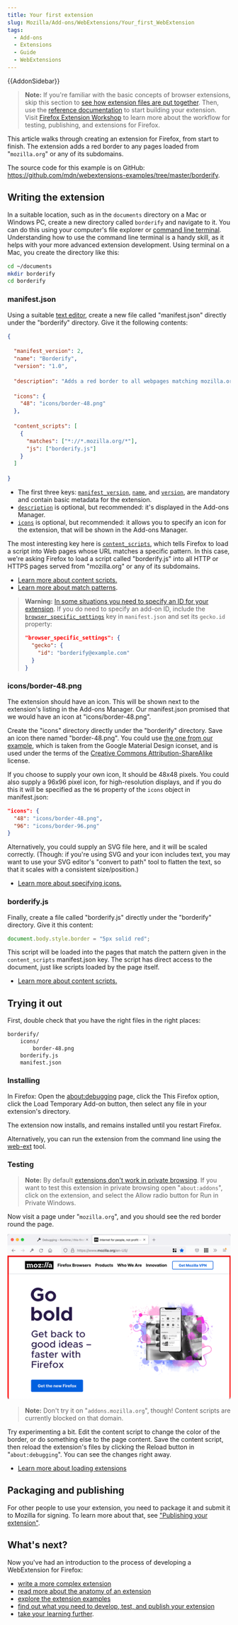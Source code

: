```yaml
---
title: Your first extension
slug: Mozilla/Add-ons/WebExtensions/Your_first_WebExtension
tags:
  - Add-ons
  - Extensions
  - Guide
  - WebExtensions
---
```

{{AddonSidebar}}

> **Note:** If you're familiar with the basic concepts of browser extensions, skip this section to [see how extension files are put together](/en-US/docs/Mozilla/Add-ons/WebExtensions/Anatomy_of_a_WebExtension). Then, use the [reference documentation](/en-US/docs/Mozilla/Add-ons/WebExtensions#reference) to start building your extension. Visit [Firefox Extension Workshop](https://extensionworkshop.com/?utm_source=developer.mozilla.org&utm_medium=documentation&utm_campaign=your-first-extension) to learn more about the workflow for testing, publishing, and extensions for Firefox.

This article walks through creating an extension for Firefox, from start to finish. The extension adds a red border to any pages loaded from "`mozilla.org`" or any of its subdomains.

The source code for this example is on GitHub: <https://github.com/mdn/webextensions-examples/tree/master/borderify>.

## Writing the extension

In a suitable location, such as in the `documents` directory on a Mac or Windows PC, create a new directory called `borderify` and navigate to it. You can do this using your computer's file explorer or [command line terminal](/en-US/docs/Learn/Tools_and_testing/Understanding_client-side_tools/Command_line). Understanding how to use the command line terminal is a handy skill, as it helps with your more advanced extension development. Using terminal on a Mac, you create the directory like this:

```bash
cd ~/documents
mkdir borderify
cd borderify
```

### manifest.json

Using a suitable [text editor](/en-US/docs/Learn/Common_questions/Available_text_editors), create a new file called "manifest.json" directly under the "borderify" directory. Give it the following contents:

```json
{

  "manifest_version": 2,
  "name": "Borderify",
  "version": "1.0",

  "description": "Adds a red border to all webpages matching mozilla.org.",

  "icons": {
    "48": "icons/border-48.png"
  },

  "content_scripts": [
    {
      "matches": ["*://*.mozilla.org/*"],
      "js": ["borderify.js"]
    }
  ]

}
```

- The first three keys: [`manifest_version`](/en-US/docs/Mozilla/Add-ons/WebExtensions/manifest.json/manifest_version), [`name`](/en-US/docs/Mozilla/Add-ons/WebExtensions/manifest.json/name), and [`version`](/en-US/docs/Mozilla/Add-ons/WebExtensions/manifest.json/version), are mandatory and contain basic metadata for the extension.
- [`description`](/en-US/docs/Mozilla/Add-ons/WebExtensions/manifest.json/description) is optional, but recommended: it's displayed in the Add-ons Manager.
- [`icons`](/en-US/docs/Mozilla/Add-ons/WebExtensions/manifest.json/icons) is optional, but recommended: it allows you to specify an icon for the extension, that will be shown in the Add-ons Manager.

The most interesting key here is [`content_scripts`](/en-US/docs/Mozilla/Add-ons/WebExtensions/manifest.json/content_scripts), which tells Firefox to load a script into Web pages whose URL matches a specific pattern. In this case, we're asking Firefox to load a script called "borderify.js" into all HTTP or HTTPS pages served from "mozilla.org" or any of its subdomains.

- [Learn more about content scripts.](/en-US/docs/Mozilla/Add-ons/WebExtensions/Content_scripts)
- [Learn more about match patterns](/en-US/docs/Mozilla/Add-ons/WebExtensions/Match_patterns).

> **Warning:** [In some situations you need to specify an ID for your extension](https://extensionworkshop.com/documentation/develop/extensions-and-the-add-on-id/#when_do_you_need_an_add-on_id). If you do need to specify an add-on ID, include the [`browser_specific_settings`](/en-US/docs/Mozilla/Add-ons/WebExtensions/manifest.json/browser_specific_settings) key in `manifest.json` and set its `gecko.id` property:
>
> ```json
> "browser_specific_settings": {
>   "gecko": {
>     "id": "borderify@example.com"
>   }
> }
> ```

### icons/border-48.png

The extension should have an icon. This will be shown next to the extension's listing in the Add-ons Manager. Our manifest.json promised that we would have an icon at "icons/border-48.png".

Create the "icons" directory directly under the "borderify" directory. Save an icon there named "border-48.png". You could use [the one from our example](https://raw.githubusercontent.com/mdn/webextensions-examples/master/borderify/icons/border-48.png), which is taken from the Google Material Design iconset, and is used under the terms of the [Creative Commons Attribution-ShareAlike](https://creativecommons.org/licenses/by-sa/3.0/) license.

If you choose to supply your own icon, It should be 48x48 pixels. You could also supply a 96x96 pixel icon, for high-resolution displays, and if you do this it will be specified as the `96` property of the `icons` object in manifest.json:

```json
"icons": {
  "48": "icons/border-48.png",
  "96": "icons/border-96.png"
}
```

Alternatively, you could supply an SVG file here, and it will be scaled correctly. (Though: if you're using SVG and your icon includes text, you may want to use your SVG editor's "convert to path" tool to flatten the text, so that it scales with a consistent size/position.)

- [Learn more about specifying icons.](/en-US/docs/Mozilla/Add-ons/WebExtensions/manifest.json/icons)

### borderify.js

Finally, create a file called "borderify.js" directly under the "borderify" directory. Give it this content:

```js
document.body.style.border = "5px solid red";
```

This script will be loaded into the pages that match the pattern given in the `content_scripts` manifest.json key. The script has direct access to the document, just like scripts loaded by the page itself.

- [Learn more about content scripts.](/en-US/docs/Mozilla/Add-ons/WebExtensions/Content_scripts)

## Trying it out

First, double check that you have the right files in the right places:

```
borderify/
    icons/
        border-48.png
    borderify.js
    manifest.json
```

### Installing

In Firefox: Open the [about:debugging](https://firefox-source-docs.mozilla.org/devtools-user/about_colon_debugging/index.html) page, click the This Firefox option, click the Load Temporary Add-on button, then select any file in your extension's directory.

The extension now installs, and remains installed until you restart Firefox.

Alternatively, you can run the extension from the command line using the [web-ext](https://extensionworkshop.com/documentation/develop/getting-started-with-web-ext/) tool.

### Testing

> **Note:** By default [extensions don't work in private browsing](https://support.mozilla.org/en-US/kb/extensions-private-browsing). If you want to test this extension in private browsing open "`about:addons`", click on the extension, and select the Allow radio button for Run in Private Windows.

Now visit a page under "`mozilla.org`", and you should see the red border round the page.

![Border displayed on mozilla.org](border_on_mozilla_org.png)

> **Note:** Don't try it on "`addons.mozilla.org`", though! Content scripts are currently blocked on that domain.

Try experimenting a bit. Edit the content script to change the color of the border, or do something else to the page content. Save the content script, then reload the extension's files by clicking the Reload button in "`about:debugging`". You can see the changes right away.

- [Learn more about loading extensions](https://extensionworkshop.com/documentation/develop/temporary-installation-in-firefox/)

## Packaging and publishing

For other people to use your extension, you need to package it and submit it to Mozilla for signing. To learn more about that, see ["Publishing your extension"](https://extensionworkshop.com/documentation/publish/package-your-extension/).

## What's next?

Now you've had an introduction to the process of developing a WebExtension for Firefox:

- [write a more complex extension](/en-US/docs/Mozilla/Add-ons/WebExtensions/Your_second_WebExtension)
- [read more about the anatomy of an extension](/en-US/docs/Mozilla/Add-ons/WebExtensions/Anatomy_of_a_WebExtension)
- [explore the extension examples](/en-US/docs/Mozilla/Add-ons/WebExtensions/Examples)
- [find out what you need to develop, test, and publish your extension](/en-US/docs/Mozilla/Add-ons/WebExtensions/What_next_)
- [take your learning further](/en-US/docs/Mozilla/Add-ons/WebExtensions/What_next_#continue_your_learning_experience).
